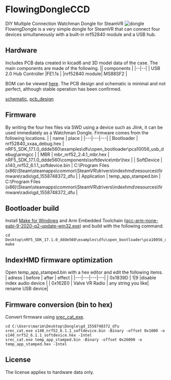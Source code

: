 # FlowingDongleCCD
DIY Multiple Connection Watchman Dongle for SteamVR
![dongle](https://github.com/ugokutennp/FlowingDongleCCD/blob/main/images/DSC04538.JPG)
FlowingDongle is a very simple dongle for SteamVR that can connect four devices simultaneously with a built-in nrf52840 module and a USB hub.
## Hardware
Includes PCB data created in kicad6 and 3D model data of the case.
The main components are made of the following.
|| components |
|--|--|
| USB 2.0 Hub Controller |FE1.1s  |
|nrf52840 module| MS88SF2 |

BOM can be viewed [here](https://htmlpreview.github.io/?https://github.com/ugokutennp/FlowingDongleCCD/blob/main/Hardware/PCB/flowing_dongle/flowing_dongle_bom.html).
The PCB design and schematic is minimal and not perfect, although stable operation has been confirmed.

[schematic](https://github.com/ugokutennp/FlowingDongleCCD/blob/main/images/flowing_dongle_schematic.pdf),
[pcb_design](https://github.com/ugokutennp/FlowingDongleCCD/blob/main/images/flowing_dongle_pcb.jpg)

## Firmware
By writing the four hex files via SWD using a device such as Jlink, it can be used immediately as a Watchman Dongle.
Firmware comes from the following locations.
|   |  name |  place |
|---|---|---|
| Bootloader  |  nrf52840_xxaa_debug.hex |  nRF5_SDK_17.1.0_ddde560\examples\dfu\open_bootloader\pca10056_usb_debug\armgcc |
|  MBR |  mbr_nrf52_2.4.1_mbr.hex | nRF5_SDK_17.1.0_ddde560\components\softdevice\mbr\hex  | 
|  SoftDevice |  s140_nrf52_6.1.1_softdevice.bin |  C:\Program Files (x86)\Steam\steamapps\common\SteamVR\drivers\indexhmd\resources\firmware\radio\gd_1558748372_dfu | 
| Application  |  temp_app_stamped.bin |  C:\Program Files (x86)\Steam\steamapps\common\SteamVR\drivers\indexhmd\resources\firmware\radio\gd_1558748372_dfu | 

## Bootloader build
Install [Make for Windows](https://gnuwin32.sourceforge.net/packages/make.htm) and Arm Embedded Toolchain ([gcc-arm-none-eabi-9-2020-q2-update-win32.exe](https://developer.arm.com/downloads/-/gnu-rm)) and build with the following command.

    cd Desktop\nRF5_SDK_17.1.0_ddde560\examples\dfu\open_bootloader\pca10056_usb_debug\armgcc
    make

## IndexHMD firmware optimization
Open temp_app_stamped.bin with a hex editor and edit the following items.
| adress  |  before |  after | effect |
|---|---|---|---|
| 0x1839D  |  1|9 |disable index audio device |
|  0x162E0 |  Valve VR Radio | any string you like| rename USB device|

## Firmware conversion (bin to hex)
Convert firmware using [srec_cat_exe](https://sourceforge.net/projects/srecord/files/srecord-win32/).

    cd C:\Users\marim\Desktop\Dongle\gd_1558748372_dfu
    srec_cat.exe s140_nrf52_6.1.1_softdevice.bin -Binary -offset 0x1000 -o s140_nrf52_6.1.1_softdevice.hex -Intel
    srec_cat.exe temp_app_stamped.bin -Binary -offset 0x26000 -o temp_app_stamped.hex -Intel
## License
The license applies to hardware data only.
